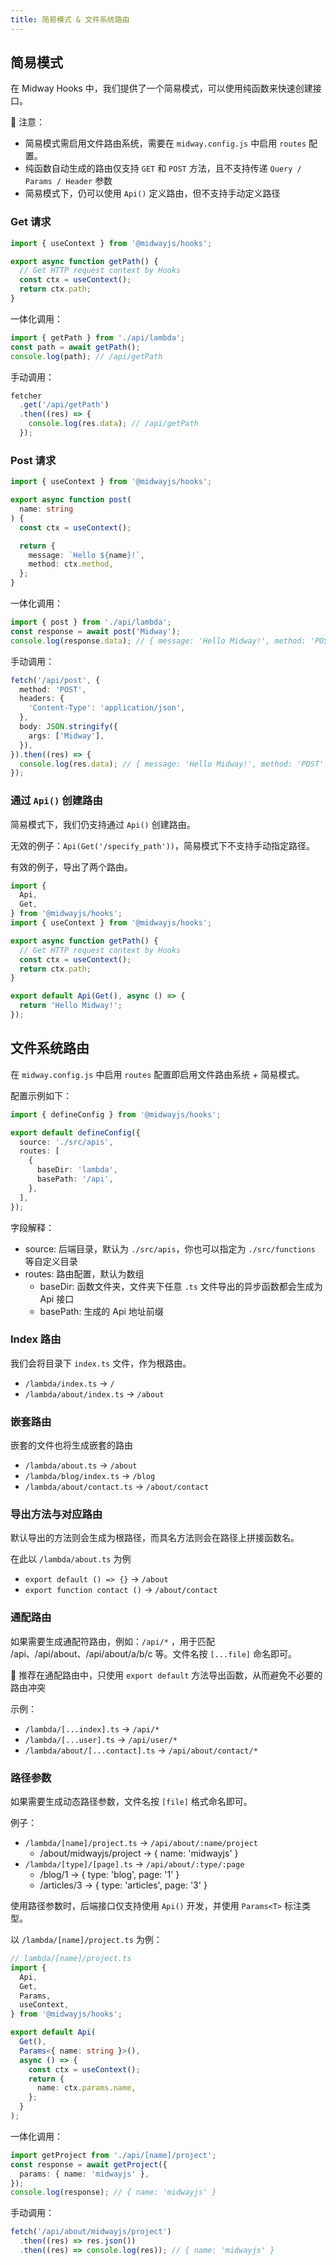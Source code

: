 ```yaml
---
title: 简易模式 & 文件系统路由
---
```


## 简易模式

在 Midway Hooks 中，我们提供了一个简易模式，可以使用纯函数来快速创建接口。

📢 注意：

- 简易模式需启用文件路由系统，需要在 `midway.config.js` 中启用 `routes` 配置。
- 纯函数自动生成的路由仅支持 `GET` 和 `POST` 方法，且不支持传递 `Query / Params / Header` 参数
- 简易模式下，仍可以使用 `Api()` 定义路由，但不支持手动定义路径

### Get 请求

```ts
import { useContext } from '@midwayjs/hooks';

export async function getPath() {
  // Get HTTP request context by Hooks
  const ctx = useContext();
  return ctx.path;
}
```

一体化调用：

```ts
import { getPath } from './api/lambda';
const path = await getPath();
console.log(path); // /api/getPath
```

手动调用：

```ts
fetcher
  .get('/api/getPath')
  .then((res) => {
    console.log(res.data); // /api/getPath
  });
```

### Post 请求

```ts
import { useContext } from '@midwayjs/hooks';

export async function post(
  name: string
) {
  const ctx = useContext();

  return {
    message: `Hello ${name}!`,
    method: ctx.method,
  };
}
```

一体化调用：

```ts
import { post } from './api/lambda';
const response = await post('Midway');
console.log(response.data); // { message: 'Hello Midway!', method: 'POST' }
```

手动调用：

```ts
fetch('/api/post', {
  method: 'POST',
  headers: {
    'Content-Type': 'application/json',
  },
  body: JSON.stringify({
    args: ['Midway'],
  }),
}).then((res) => {
  console.log(res.data); // { message: 'Hello Midway!', method: 'POST' }
});
```

### 通过 `Api()` 创建路由

简易模式下，我们仍支持通过 `Api()` 创建路由。

无效的例子：`Api(Get('/specify_path'))`，简易模式下不支持手动指定路径。

有效的例子，导出了两个路由。

```ts
import {
  Api,
  Get,
} from '@midwayjs/hooks';
import { useContext } from '@midwayjs/hooks';

export async function getPath() {
  // Get HTTP request context by Hooks
  const ctx = useContext();
  return ctx.path;
}

export default Api(Get(), async () => {
  return 'Hello Midway!';
});
```

## 文件系统路由

在 `midway.config.js` 中启用 `routes` 配置即启用文件路由系统 + 简易模式。

配置示例如下：

```ts
import { defineConfig } from '@midwayjs/hooks';

export default defineConfig({
  source: './src/apis',
  routes: [
    {
      baseDir: 'lambda',
      basePath: '/api',
    },
  ],
});
```

字段解释：

- source: 后端目录，默认为 `./src/apis`，你也可以指定为 `./src/functions` 等自定义目录
- routes: 路由配置，默认为数组
  - baseDir: 函数文件夹，文件夹下任意 `.ts` 文件导出的异步函数都会生成为 Api 接口
  - basePath: 生成的 Api 地址前缀

### Index 路由

我们会将目录下 `index.ts` 文件，作为根路由。

- `/lambda/index.ts` → `/`
- `/lambda/about/index.ts` → `/about`

### 嵌套路由

嵌套的文件也将生成嵌套的路由<br />

- `/lambda/about.ts` → `/about`
- `/lambda/blog/index.ts` → `/blog`
- `/lambda/about/contact.ts` → `/about/contact`

### 导出方法与对应路由

默认导出的方法则会生成为根路径，而具名方法则会在路径上拼接函数名。

在此以 `/lambda/about.ts` 为例

- `export default () => {}` → `/about`
- `export function contact ()` → `/about/contact`

### 通配路由

如果需要生成通配符路由，例如：`/api/*` ，用于匹配 /api、/api/about、/api/about/a/b/c 等。文件名按 `[...file]` 命名即可。

📢 推荐在通配路由中，只使用 `export default` 方法导出函数，从而避免不必要的路由冲突

示例：

- `/lambda/[...index].ts` → `/api/*`
- `/lambda/[...user].ts` → `/api/user/*`
- `/lambda/about/[...contact].ts` → `/api/about/contact/*`

### 路径参数

如果需要生成动态路径参数，文件名按 `[file]` 格式命名即可。

例子：

- `/lambda/[name]/project.ts` → `/api/about/:name/project`
  - /about/midwayjs/project -> { name: 'midwayjs' }
- `/lambda/[type]/[page].ts` → `/api/about/:type/:page`
  - /blog/1 -> { type: 'blog', page: '1' }
  - /articles/3 -> { type: 'articles', page: '3' }

使用路径参数时，后端接口仅支持使用 `Api()` 开发，并使用 `Params<T>` 标注类型。

以 `/lambda/[name]/project.ts` 为例：

```ts
// lambda/[name]/project.ts
import {
  Api,
  Get,
  Params,
  useContext,
} from '@midwayjs/hooks';

export default Api(
  Get(),
  Params<{ name: string }>(),
  async () => {
    const ctx = useContext();
    return {
      name: ctx.params.name,
    };
  }
);
```

一体化调用：

```ts
import getProject from './api/[name]/project';
const response = await getProject({
  params: { name: 'midwayjs' },
});
console.log(response); // { name: 'midwayjs' }
```

手动调用：

```ts
fetch('/api/about/midwayjs/project')
  .then((res) => res.json())
  .then((res) => console.log(res)); // { name: 'midwayjs' }
```
